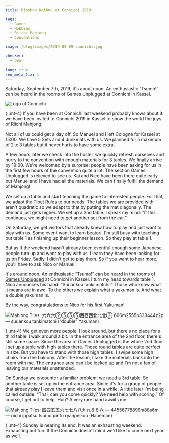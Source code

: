 ```yaml
---
title: Rinshan Kaihou at Connichi 2019

tags:
  - Games
  - Hobbies
  - Riichi Mahjong
  - Conventions

image: /blog/images/2019-09-09-connichi.jpg

checker:
  - pwa

long: true
seo_meta_fix: 1
---
```

Saturday,  September 7th, 2019, it's about noon.
An enthusiastic “Tsumo!” can be heard in the rooms of Games Unplugged at Connichi in Kassel.

<picture>
  <source srcset="{{ '/blog/images/2019-09-09-connichi.avif' | prepend: site.static_url | absolute_url }}" type="image/avif">
  <source srcset="{{ '/blog/images/2019-09-09-connichi.webp' | prepend: site.static_url | absolute_url }}" type="image/webp">
  <img loading="lazy" src="{{ '/blog/images/2019-09-09-connichi.png' | prepend: site.static_url | absolute_url }}" alt="Logo of Connichi">
</picture>

{:.mt-4}
If you have been at Connichi last weekend probably knows about it: we have been invited to Connichi 2019 in Kassel to show the world the joys of Riichi Mahjong.

Not all of us could get a day off.
So Manuel and I left Cologne for Kassel at 15:00.
We have 5 Sets and 4 Junkmats with us.
We planned for a maximum of 2 to 3 tables but it never hurts to have some extra.

A few hours later we check into the hostel, we quickly refresh ourselves and hurry to the convention with enough materials for 3 tables.
We finally arrive by 19:00.
We're welcomed by a surprise: people have been asking for us in the first few hours of the convention quite a lot.
The section Games Unplugged is relieved to see us.
Kai and Nico have been there quite early but Manuel and I have had all the materials.
We can finally fulfill the demand of Mahjong!

We set up a table and start teaching the game to interested people.
For that, we adapt the Tibet Rules to our needs.
The tables we are provided with aren't quadratic so we adapt to that by putting the mat diagonally.
The demand just gets higher.
We set up a 2nd table.
I speak my mind: “If this continues, we might need to get another set from the car.”

On Saturday, we get visitors that already knew how to play and just want to play with us.
Some event want to learn beatori.
I'm still busy with teaching but table 1 as finishing up their beginner lesson.
So they play at table 1.

But as if the weekend hasn't already been eventful enough some Japanese people turn up and want to play with us.
I learn they have been looking for us on Friday.
Sadly, I didn't get to play them.
So if you want to hear more, you'll have to ask Nico or Manuel.

It's around noon.
An enthusiastic “Tsumo!” can be heard in the rooms of [Games Unplugged](https://www.connichi.de/programm/games-unplugged/) at Connichi in Kassel.
I turn my head towards table 1.
Nico announces his hand: “Suuankou tanki matchi!”
Those who know what it means are in awe.
To the others we explain what a yakuman is. And what a double yakuman is.

By the way, congratulations to Nico for his first Yakuman!

<picture>
  <source srcset="{{ '/blog/images/2019-09-09-suuankou-tanki.avif' | prepend: site.static_url | absolute_url }}" type="image/avif">
  <source srcset="{{ '/blog/images/2019-09-09-suuankou-tanki.webp' | prepend: site.static_url | absolute_url }}" type="image/webp">
  <img loading="lazy" src="{{ '/blog/images/2019-09-09-suuankou-tanki.jpg' | prepend: site.static_url | absolute_url }}" alt="Mahjong Tiles: 六六六➁➄➄➄西西西北北北➁ 666m2555p333444z2p — suuankou tankimatchi (“double” Yakuman) ">
</picture>

{:.mt-4}
We get even more people.
I look around, but there's no place for a third table.
I walk around a bit.
In the entrance area of the 2nd floor, there's still some space.
Since the area of Games Unplugged is the whole 2nd floor I set up a table with high tables there.
Those round tables are quite perfect in size.
But you have to stand with those high tables.
I swipe some high chairs from the balcony.
After the lesson, I take the materials back into the room with me.
The entrance area can't be locked up and I'm not a fan of leaving our materials unattended.

On Sunday we encounter a familiar problem: we need a 3rd table.
So another table is set up in the entrance area.
Since it's for a group of people that already play I leave them and visit once in a while.
A little later I'm being called outside: “Thai, can you come quickly? We need help with scoring.”
Of course, I get out to help. Huh? A very rare hand awaits me:

<picture>
  <source srcset="{{ '/blog/images/2019-09-09-ryanpeikou.avif' | prepend: site.static_url | absolute_url }}" type="image/avif">
  <source srcset="{{ '/blog/images/2019-09-09-ryanpeikou.webp' | prepend: site.static_url | absolute_url }}" type="image/webp">
  <img loading="lazy" src="{{ '/blog/images/2019-09-09-ryanpeikou.jpg' | prepend: site.static_url | absolute_url }}" alt="Mahjong Tiles: 四四五五六七七八八九九８８六 — 44556778899m88s6m — riichi ippatsu tsumo pinfu ryanpeikou (Haneman) ">
</picture>

{:.mt-4}
Sunday is nearing its end.
It was an exhausting weekend.
Exhausting but fun.
If the Connichi doesn't mind we'd like to come next year as well.
